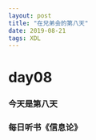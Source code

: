```yaml
---
layout: post
title: "在兄弟会的第八天"
date: 2019-08-21 
tags: XDL  
---
```



# day08

### 今天是第八天

### 每日听书《信息论》  

